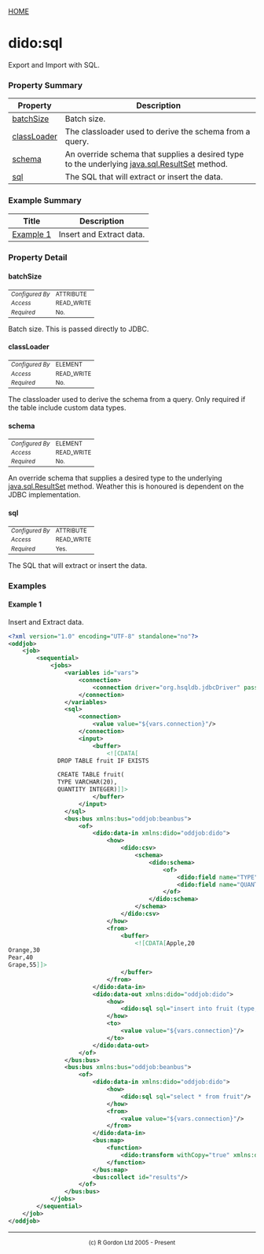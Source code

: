 [HOME](../../README.md)
# dido:sql

Export and Import with SQL.

### Property Summary

| Property | Description |
| -------- | ----------- |
| [batchSize](#propertybatchSize) | Batch size. | 
| [classLoader](#propertyclassLoader) | The classloader used to derive the schema from a query. | 
| [schema](#propertyschema) | An override schema that supplies a desired type to the underlying [java.sql.ResultSet](https://docs.oracle.com/en/java/javase/11/docs/api/java.sql/java/sql/ResultSet.html) method. | 
| [sql](#propertysql) | The SQL that will extract or insert the data. | 


### Example Summary

| Title | Description |
| ----- | ----------- |
| [Example 1](#example1) | Insert and Extract data. |


### Property Detail
#### batchSize <a name="propertybatchSize"></a>

<table style='font-size:smaller'>
      <tr><td><i>Configured By</i></td><td>ATTRIBUTE</td></tr>
      <tr><td><i>Access</i></td><td>READ_WRITE</td></tr>
      <tr><td><i>Required</i></td><td>No.</td></tr>
</table>

Batch size. This is passed directly to JDBC.

#### classLoader <a name="propertyclassLoader"></a>

<table style='font-size:smaller'>
      <tr><td><i>Configured By</i></td><td>ELEMENT</td></tr>
      <tr><td><i>Access</i></td><td>READ_WRITE</td></tr>
      <tr><td><i>Required</i></td><td>No.</td></tr>
</table>

The classloader used to derive the schema from a query. Only required if the
table include custom data types.

#### schema <a name="propertyschema"></a>

<table style='font-size:smaller'>
      <tr><td><i>Configured By</i></td><td>ELEMENT</td></tr>
      <tr><td><i>Access</i></td><td>READ_WRITE</td></tr>
      <tr><td><i>Required</i></td><td>No.</td></tr>
</table>

An override schema that supplies a desired type to the underlying
[java.sql.ResultSet](https://docs.oracle.com/en/java/javase/11/docs/api/java.sql/java/sql/ResultSet.html) method. Weather this is honoured is
dependent on the JDBC implementation.

#### sql <a name="propertysql"></a>

<table style='font-size:smaller'>
      <tr><td><i>Configured By</i></td><td>ATTRIBUTE</td></tr>
      <tr><td><i>Access</i></td><td>READ_WRITE</td></tr>
      <tr><td><i>Required</i></td><td>Yes.</td></tr>
</table>

The SQL that will extract or insert the data.


### Examples
#### Example 1 <a name="example1"></a>

Insert and Extract data.


```xml
<?xml version="1.0" encoding="UTF-8" standalone="no"?>
<oddjob>
    <job>
        <sequential>
            <jobs>
                <variables id="vars">
                    <connection>
                        <connection driver="org.hsqldb.jdbcDriver" password="" url="jdbc:hsqldb:mem:test" username="sa"/>
                    </connection>
                </variables>
                <sql>
                    <connection>
                        <value value="${vars.connection}"/>
                    </connection>
                    <input>
                        <buffer>
                            <![CDATA[
              DROP TABLE fruit IF EXISTS

              CREATE TABLE fruit(
              TYPE VARCHAR(20),
              QUANTITY INTEGER)]]>
                        </buffer>
                    </input>
                </sql>
                <bus:bus xmlns:bus="oddjob:beanbus">
                    <of>
                        <dido:data-in xmlns:dido="oddjob:dido">
                            <how>
                                <dido:csv>
                                    <schema>
                                        <dido:schema>
                                            <of>
                                                <dido:field name="TYPE" type="java.lang.String"/>
                                                <dido:field name="QUANTITY" type="int"/>
                                            </of>
                                        </dido:schema>
                                    </schema>
                                </dido:csv>
                            </how>
                            <from>
                                <buffer>
                                    <![CDATA[Apple,20
Orange,30
Pear,40
Grape,55]]>
                                </buffer>
                            </from>
                        </dido:data-in>
                        <dido:data-out xmlns:dido="oddjob:dido">
                            <how>
                                <dido:sql sql="insert into fruit (type, quantity) values (?,?)"/>
                            </how>
                            <to>
                                <value value="${vars.connection}"/>
                            </to>
                        </dido:data-out>
                    </of>
                </bus:bus>
                <bus:bus xmlns:bus="oddjob:beanbus">
                    <of>
                        <dido:data-in xmlns:dido="oddjob:dido">
                            <how>
                                <dido:sql sql="select * from fruit"/>
                            </how>
                            <from>
                                <value value="${vars.connection}"/>
                            </from>
                        </dido:data-in>
                        <bus:map>
                            <function>
                                <dido:transform withCopy="true" xmlns:dido="oddjob:dido"/>
                            </function>
                        </bus:map>
                        <bus:collect id="results"/>
                    </of>
                </bus:bus>
            </jobs>
        </sequential>
    </job>
</oddjob>
```



-----------------------

<div style='font-size: smaller; text-align: center;'>(c) R Gordon Ltd 2005 - Present</div>
